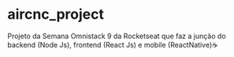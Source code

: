 # aircnc_project

Projeto da Semana Omnistack 9 da Rocketseat que faz a junção do backend (Node Js), frontend (React Js) e mobile (ReactNative)☕
